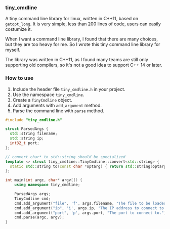 ### tiny_cmdline

A tiny command line library for linux, written in C++11, based on `getopt_long`. It is very simple, less than 200 lines of code, users can easily costumize it.

When I want a command line library, I found that there are many choices, but they are too heavy for me. So I wrote this tiny command line library for myself.

The library was written in C++11, as I found many teams are still only supporting old compilers, so it's not a good idea to support C++ 14 or later.

### How to use

1. Include the header file `tiny_cmdline.h` in your project.
2. Use the namespace `tiny_cmdline`.
3. Create a `TinyCmdline` object.
4. Add arguments with `add_argument` method.
5. Parse the command line with `parse` method.

```cpp
#include "tiny_cmdline.h"

struct ParsedArgs {
  std::string filename;
  std::string ip;
  int32_t port;
};

// convert char* to std::string should be specialized
template <> struct tiny_cmdline::TinyCmdline::convert<std::string> {
  static std::string to(const char *optarg) { return std::string(optarg); }
};

int main(int argc, char* argv[]) {
    using namespace tiny_cmdline;

    ParsedArgs args;
    TinyCmdline cmd;
    cmd.add_argument("file", 'f', args.filename, "The file to be loaded.");
    cmd.add_argument("ip", 'i', args.ip, "The IP address to connect to.");
    cmd.add_argument("port", 'p', args.port, "The port to connect to.");
    cmd.parse(argc, argv);
}
```
